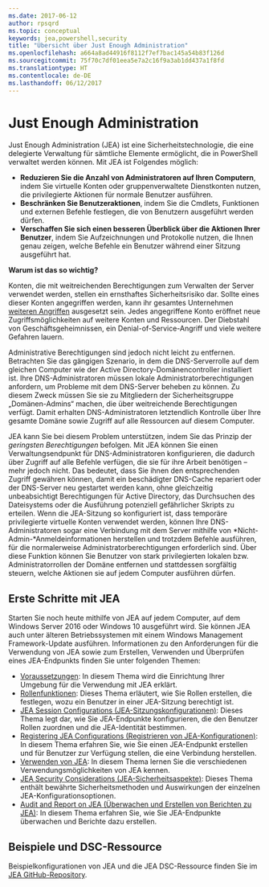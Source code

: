 ```yaml
---
ms.date: 2017-06-12
author: rpsqrd
ms.topic: conceptual
keywords: jea,powershell,security
title: "Übersicht über Just Enough Administration"
ms.openlocfilehash: a664a8ad44916f8112f7ef7bac145a54b83f126d
ms.sourcegitcommit: 75f70c7df01eea5e7a2c16f9a3ab1dd437a1f8fd
ms.translationtype: HT
ms.contentlocale: de-DE
ms.lasthandoff: 06/12/2017
---
```

# <a name="just-enough-administration"></a>Just Enough Administration

Just Enough Administration (JEA) ist eine Sicherheitstechnologie, die eine delegierte Verwaltung für sämtliche Elemente ermöglicht, die in PowerShell verwaltet werden können.
Mit JEA ist Folgendes möglich:

- **Reduzieren Sie die Anzahl von Administratoren auf Ihren Computern**, indem Sie virtuelle Konten oder gruppenverwaltete Dienstkonten nutzen, die privilegierte Aktionen für normale Benutzer ausführen.
- **Beschränken Sie Benutzeraktionen**, indem Sie die Cmdlets, Funktionen und externen Befehle festlegen, die von Benutzern ausgeführt werden dürfen.
- **Verschaffen Sie sich einen besseren Überblick über die Aktionen Ihrer Benutzer**, indem Sie Aufzeichnungen und Protokolle nutzen, die Ihnen genau zeigen, welche Befehle ein Benutzer während einer Sitzung ausgeführt hat.

**Warum ist das so wichtig?**

Konten, die mit weitreichenden Berechtigungen zum Verwalten der Server verwendet werden, stellen ein ernsthaftes Sicherheitsrisiko dar.
Sollte eines dieser Konten angegriffen werden, kann ihr gesamtes Unternehmen [weiteren Angriffen](http://aka.ms/pth) ausgesetzt sein.
Jedes angegriffene Konto eröffnet neue Zugriffsmöglichkeiten auf weitere Konten und Ressourcen. Der Diebstahl von Geschäftsgeheimnissen, ein Denial-of-Service-Angriff und viele weitere Gefahren lauern.

Administrative Berechtigungen sind jedoch nicht leicht zu entfernen.
Betrachten Sie das gängigen Szenario, in dem die DNS-Serverrolle auf dem gleichen Computer wie der Active Directory-Domänencontroller installiert ist.
Ihre DNS-Administratoren müssen lokale Administratorberechtigungen anfordern, um Probleme mit dem DNS-Server beheben zu können. Zu diesem Zweck müssen Sie sie zu Mitgliedern der Sicherheitsgruppe „Domänen-Admins“ machen, die über weitreichende Berechtigungen verfügt.
Damit erhalten DNS-Administratoren letztendlich Kontrolle über Ihre gesamte Domäne sowie Zugriff auf alle Ressourcen auf diesem Computer.

JEA kann Sie bei diesem Problem unterstützen, indem Sie das Prinzip der *geringsten Berechtigungen* befolgen.
Mit JEA können Sie einen Verwaltungsendpunkt für DNS-Administratoren konfigurieren, die dadurch über Zugriff auf alle Befehle verfügen, die sie für ihre Arbeit benötigen – mehr jedoch nicht.
Das bedeutet, dass Sie ihnen den entsprechenden Zugriff gewähren können, damit ein beschädigter DNS-Cache repariert oder der DNS-Server neu gestartet werden kann, ohne gleichzeitig unbeabsichtigt Berechtigungen für Active Directory, das Durchsuchen des Dateisystems oder die Ausführung potenziell gefährlicher Skripts zu erteilen.
Wenn die JEA-Sitzung so konfiguriert ist, dass temporäre privilegierte virtuelle Konten verwendet werden, können Ihre DNS-Administratoren sogar eine Verbindung mit dem Server mithilfe von *Nicht-Admin-*Anmeldeinformationen herstellen und trotzdem Befehle ausführen, für die normalerweise Administratorberechtigungen erforderlich sind.
Über diese Funktion können Sie Benutzer von stark privilegierten lokalen bzw. Administratorrollen der Domäne entfernen und stattdessen sorgfältig steuern, welche Aktionen sie auf jedem Computer ausführen dürfen.

## <a name="get-started-with-jea"></a>Erste Schritte mit JEA

Starten Sie noch heute mithilfe von JEA auf jedem Computer, auf dem Windows Server 2016 oder Windows 10 ausgeführt wird.
Sie können JEA auch unter älteren Betriebssystemen mit einem Windows Management Framework-Update ausführen.
Informationen zu den Anforderungen für die Verwendung von JEA sowie zum Erstellen, Verwenden und Überprüfen eines JEA-Endpunkts finden Sie unter folgenden Themen:

- [Voraussetzungen](prerequisites.md): In diesem Thema wird die Einrichtung Ihrer Umgebung für die Verwendung mit JEA erklärt.
- [Rollenfunktionen](role-capabilities.md): Dieses Thema erläutert, wie Sie Rollen erstellen, die festlegen, wozu ein Benutzer in einer JEA-Sitzung berechtigt ist.
- [JEA Session Configurations (JEA-Sitzungskonfigurationen)](session-configurations.md): Dieses Thema legt dar, wie Sie JEA-Endpunkte konfigurieren, die den Benutzer Rollen zuordnen und die JEA-Identität bestimmen.
- [Registering JEA Configurations (Registrieren von JEA-Konfigurationen)](register-jea.md): In diesem Thema erfahren Sie, wie Sie einen JEA-Endpunkt erstellen und für Benutzer zur Verfügung stellen, die eine Verbindung herstellen.
- [Verwenden von JEA](using-jea.md): In diesem Thema lernen Sie die verschiedenen Verwendungsmöglichkeiten von JEA kennen.
- [JEA Security Considerations (JEA-Sicherheitsaspekte)](security-considerations.md): Dieses Thema enthält bewährte Sicherheitsmethoden und Auswirkungen der einzelnen JEA-Konfigurationsoptionen.
- [Audit and Report on JEA (Überwachen und Erstellen von Berichten zu JEA)](audit-and-report.md): In diesem Thema erfahren Sie, wie Sie JEA-Endpunkte überwachen und Berichte dazu erstellen.

## <a name="samples-and-dsc-resource"></a>Beispiele und DSC-Ressource

Beispielkonfigurationen von JEA und die JEA DSC-Ressource finden Sie im [JEA GitHub-Repository](https://github.com/PowerShell/JEA).

